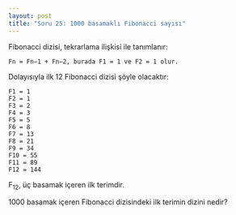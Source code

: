 ```yaml
---
layout: post
title: "Soru 25: 1000 basamaklı Fibonacci sayısı"
---
```


Fibonacci dizisi, tekrarlama ilişkisi ile tanımlanır:

```
Fn = Fn−1 + Fn−2, burada F1 = 1 ve F2 = 1 olur.
```

Dolayısıyla ilk 12 Fibonacci dizisi şöyle olacaktır:


```
F1 = 1
F2 = 1
F3 = 2
F4 = 3
F5 = 5
F6 = 8
F7 = 13
F8 = 21
F9 = 34
F10 = 55
F11 = 89
F12 = 144
```


F<sub>12</sub>, üç basamak içeren ilk terimdir.

1000 basamak içeren Fibonacci dizisindeki ilk terimin dizini nedir?
